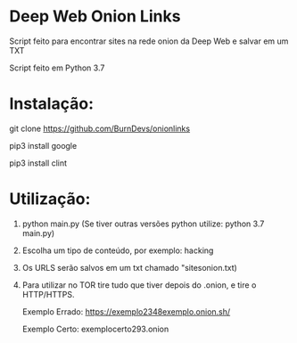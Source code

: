 # Deep Web Onion Links

Script feito para encontrar sites na rede onion da Deep Web e salvar em um TXT

Script feito em Python 3.7

# Instalação:

git clone https://github.com/BurnDevs/onionlinks

pip3 install google

pip3 install clint

# Utilização:

1. python main.py (Se tiver outras versões python utilize: python 3.7 main.py)

2. Escolha um tipo de conteúdo, por exemplo: hacking

3. Os URLS serão salvos em um txt chamado "sitesonion.txt)

4. Para utilizar no TOR tire tudo que tiver depois do .onion, e tire o HTTP/HTTPS.
    
    Exemplo Errado: https://exemplo2348exemplo.onion.sh/
    
    Exemplo Certo:  exemplocerto293.onion

